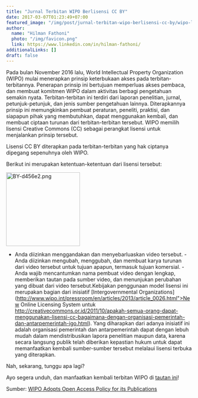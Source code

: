 ```yaml
---
title: "Jurnal Terbitan WIPO Berlisensi CC BY"
date: 2017-03-07T01:23:49+07:00
featured_image: "/img/post/jurnal-terbitan-wipo-berlisensi-cc-by/wipo-logobla.jpg"
author:
  name: "Hilman Fathoni"
  photo: "/img/favicon.png"
  link: https://www.linkedin.com/in/hilman-fathoni/
additionalLinks: []
draft: false
---
```



Pada bulan November 2016 lalu, World Intellectual Property Organization (WIPO) mulai menerapkan prinsip keterbukaan akses pada terbitan-terbitannya. Penerapan prinsip ini bertujuan memperluas akses pembaca, dan membuat komitmen WIPO dalam aktivitas berbagi pengetahuan semakin nyata. Terbitan-terbitan ini terdiri dari laporan penelitian, jurnal, petunjuk-petunjuk, dan jenis sumber pengetahuan lainnya. Diterapkannya prinsip ini memungkinkan pembuat peraturan, peneliti, praktisi, dan siapapun pihak yang membutuhkan, dapat menggunakan kembali, dan membuat ciptaan turunan dari terbitan-terbitan tersebut. WIPO memilih lisensi Creative Commons (CC) sebagai perangkat lisensi untuk menjalankan prinsip tersebut.

Lisensi CC BY diterapkan pada terbitan-terbitan yang hak ciptanya dipegang sepenuhnya oleh WIPO.

Berikut ini merupakan ketentuan-ketentuan dari lisensi tersebut:

<img src="../../uploads/BY-d456e2.png" alt="BY-d456e2.png" class="img-fluid borderless mt-3 mb-4" width="200">

  - Anda diizinkan menggandakan dan menyebarluaskan video tersebut.  - Anda diizinkan mengubah, menggubah, dan membuat karya turunan dari video tersebut untuk tujuan apapun, termasuk tujuan komersial.  - Anda wajib mencantumkan nama pembuat video dengan lengkap, memberikan tautan pada sumber video, dan menunjukan perubahan yang dibuat dari video tersebut.Kebijakan penggunaan model lisensi ini merupakan bagian dari inisiatif [Intergovernmental Organizations](http://www.wipo.int/pressroom/en/articles/2013/article_0026.html">New Online Licensing System untuk http://creativecommons.or.id/2011/10/apakah-semua-orang-dapat-menggunakan-lisensi-cc-bagaimana-dengan-organisasi-pemerintah-dan-antarpemerintah-igo.html). Yang diharapkan dari adanya inisiatif ini adalah organisasi pemerintah dan antarpemerintah dapat dengan lebuh mudah dalam mendistribusikan lapora penelitian maupun data, karena secara langsung publik telah diberikan kepastian hukum untuk dapat memanfaatkan kembali sumber-sumber tersebut melalaui lisensi terbuka yang diterapkan.

Nah, sekarang, tunggu apa lagi?

Ayo segera unduh, dan manfaatkan kembali terbitan WIPO di [tautan ini](http://www.wipo.int/publications/en/creative_commons.jsp?id=102)!

Sumber: [WIPO Adopts Open Access Policy for its Publications](http://www.wipo.int/pressroom/en/articles/2016/article_0016.html)